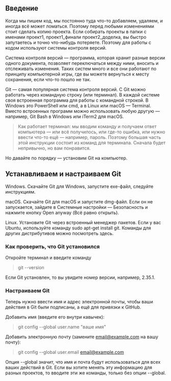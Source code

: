 ## Введение

Когда мы пишем код, мы постоянно туда что-то добавляем, удаляем, и иногда всё может ломаться. Поэтому перед любыми изменениями стоит сделать копию проекта. Если собирать проекты в папки с именами проект1, проект1_финали проект2_доделка, вы быстро запутаетесь и точно что-нибудь потеряете. Поэтому для работы с кодом используют системы контроля версий.

Система контроля версий — программа, которая хранит разные версии одного документа, позволяет переключаться между ними, вносить и отслеживать изменения. Таких систем много и все они работают по принципу компьютерной игры, где вы можете вернуться к месту сохранения, если что-то пошло не так.

Git — самая популярная система контроля версий. С Git можно работать через командную строку (или терминал). В каждой системе своя встроенная программа для работы с командной строкой. В Windows это PowerShell или cmd, а в Linux или macOS — Terminal. Вместо встроенных программ можно использовать любую другую — например, Git Bash в Windows или iTerm2 для macOS.

>Как работает терминал: мы вводим команду и получаем ответ компьютера — или всё получилось, или где-то ошибка, или нужно ввести что-то ещё — например, пароль. Поэтому большая часть этой инструкции состоит из команд для терминала. Сначала будет непривычно, но вам понравится.

Но давайте по порядку — установим Git на компьютер.

## Устанавливаем и настраиваем Git

Windows. Скачайте Git для Windows, запустите exe-файл, следуйте инструкциям.

macOS. Скачайте Git для macOS и запустите dmg-файл. Если он не запускается, зайдите в Системные настройки — Безопасность и нажмите кнопку Open anyway (Всё равно открыть).

Linux. Установите Git через встроенный менеджер пакетов. Если у вас Ubuntu, используйте команду sudo apt-get install git. Команды для других дистрибутивов можно посмотреть здесь.

### Как проверить, что Git установился
Откройте терминал и введите команду

>git --version

Если Git установлен, то вы увидите номер версии, например, 2.35.1.

### Настраиваем Git

Теперь нужно ввести имя и адрес электронной почты, чтобы ваши действия в Git были подписаны, а ещё для привязки к GitHub.

Добавить имя (введите его внутри кавычек):

>git config --global user.name "ваше имя"

Добавить электронную почту (замените email@example.com на вашу почту):

>git config --global user.email email@example.com

Опция --global значит, что имя и почта будут использоваться для всех ваших действий в Git. Если вы хотите менять эту информацию для разных проектов, то вводите эти же команды, только без опции --global.

